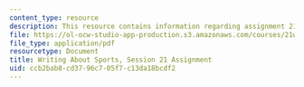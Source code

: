 ```yaml
---
content_type: resource
description: This resource contains information regarding assignment 21.
file: https://ol-ocw-studio-app-production.s3.amazonaws.com/courses/21w-015-writing-and-rhetoric-writing-about-sports-fall-2013/ccb2bab8cd3796c705f7c13da18bcdf2_MIT21W_015F13_Assignment21.pdf
file_type: application/pdf
resourcetype: Document
title: Writing About Sports, Session 21 Assignment
uid: ccb2bab8-cd37-96c7-05f7-c13da18bcdf2
---
```

